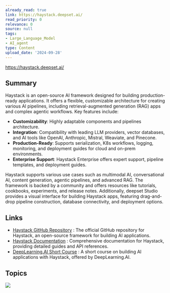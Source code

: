 ```yaml
---
already_read: true
link: https://haystack.deepset.ai/
read_priority: 0
relevance: 0
source: null
tags:
- Large_Language_Model
- AI_agent
type: Content
upload_date: '2024-09-28'
---
```


https://haystack.deepset.ai/
## Summary

Haystack is an open-source AI framework designed for building production-ready applications. It offers a flexible, customizable architecture for creating various AI pipelines, including retrieval-augmented generation (RAG) apps and complex agentic workflows. Key features include:

- **Customizability**: Highly adaptable components and pipelines architecture.
- **Integration**: Compatibility with leading LLM providers, vector databases, and AI tools like OpenAI, Anthropic, Mistral, Weaviate, and Pinecone.
- **Production-Ready**: Supports serialization, K8s workflows, logging, monitoring, and deployment guides for cloud and on-prem environments.
- **Enterprise Support**: Haystack Enterprise offers expert support, pipeline templates, and deployment guides.

Haystack supports various use cases such as multimodal AI, conversational AI, content generation, agentic pipelines, and advanced RAG. The framework is backed by a community and offers resources like tutorials, cookbooks, experiments, and release notes. Additionally, deepset Studio provides a visual interface for building Haystack apps, featuring drag-and-drop pipeline construction, database connectivity, and deployment options.
## Links

- [Haystack GitHub Repository](https://github.com/deepset-ai/haystack) : The official GitHub repository for Haystack, an open-source framework for building AI applications.
- [Haystack Documentation](https://docs.haystack.deepset.ai/docs) : Comprehensive documentation for Haystack, providing detailed guides and API references.
- [DeepLearning.AI Short Course](https://www.deeplearning.ai/short-courses/building-ai-applications-with-haystack/) : A short course on building AI applications with Haystack, offered by DeepLearning.AI.

## Topics

![](topics/Library/Haystack)